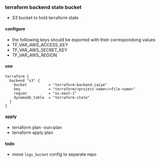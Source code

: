 
### terraform backend state bucket
 - S3 bucket to hold terraform state

#### configure
 - the folllowing keys should be exported with their correspondong values
 - TF_VAR_AWS_ACCESS_KEY
 - TF_VAR_AWS_SECRET_KEY
 - TF_VAR_AWS_REGION

#### use
```hcl
terraform {
  backend "s3" {
    bucket          = "terraform-backend-jaiye"
    key             = "terraform/<project-name>/<file-name>"
    region          = "us-east-1"
    dynamodb_table  = "terraform-state"
  }
}
```

#### apply
 - terraform plan -out=plan
 - terraform apply plan

#### todo
 - move `logs_bucket` config to separate repo

